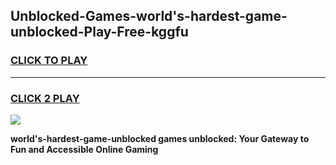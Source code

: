 
## Unblocked-Games-world's-hardest-game-unblocked-Play-Free-kggfu
<h3>
<a href="https://premium76.site?title=world's-hardest-game-unblocked&ref=10A">CLICK TO PLAY</a></h3>
<hr>

<h3>
<a href="https://premium76.site?title=world's-hardest-game-unblocked&ref=10A">CLICK 2 PLAY</a>
  
</h3>

<a href="https://premium76.site?title=world's-hardest-game-unblocked&ref=10A"><img src="https://clearcache.store/games.png"></a>


**world's-hardest-game-unblocked games unblocked: Your Gateway to Fun and Accessible Online Gaming**

